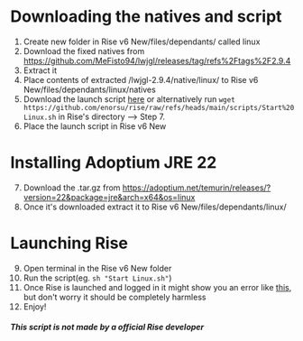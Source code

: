 # Downloading the natives and script

1. Create new folder in Rise v6 New/files/dependants/ called linux
2. Download the fixed natives from https://github.com/MeFisto94/lwjgl/releases/tag/refs%2Ftags%2F2.9.4
3. Extract it
4. Place contents of extracted /lwjgl-2.9.4/native/linux/ to Rise v6 New/files/dependants/linux/natives
5. Download the launch script [here](https://github.com/enorsu/rise-on-linux/raw/refs/heads/main/scripts/Start%20Linux.sh) or alternatively run `wget https://github.com/enorsu/rise/raw/refs/heads/main/scripts/Start%20Linux.sh` in Rise's directory --> Step 7.
6. Place the launch script in Rise v6 New

# Installing Adoptium JRE 22

7. Download the .tar.gz from https://adoptium.net/temurin/releases/?version=22&package=jre&arch=x64&os=linux
8. Once it's downloaded extract it to Rise v6 New/files/dependants/linux/

# Launching Rise

9. Open terminal in the Rise v6 New folder
10. Run the script(eg. `sh "Start Linux.sh"`)
11. Once Rise is launched and logged in it might show you an error like [this](https://imgur.com/a/nEcYdgB), but don't worry it should be completely harmless
12. Enjoy!

<h5>This script is not made by a official Rise developer</h5>
